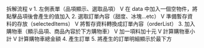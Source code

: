 拆解流程
v 1. 左側表單（品項顯示、選取品項）
    V 在 data 中加入一個空物件，將點擊品項後會產生的值加入
  2. 選取訂單內容（甜度、冰塊...etc）
    V 準備暫存資料的存放（selectedItems）
    V 將暫存資料轉換成訂單內容（orderList）
  3. 加入購物車（顯示品項、商品內容於下方購物車）
    V 加一項料加十元
    V 計算購物車小計
    V 計算購物車總金額
  4. 產生訂單
  5. 將產生的訂單明細顯示於最下方